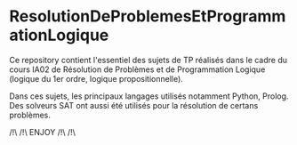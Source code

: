 
# ResolutionDeProblemesEtProgrammationLogique

Ce repository contient l'essentiel des sujets de TP réalisés dans le cadre du cours IA02 de Résolution de Problèmes et de Programmation Logique (logique du 1er ordre, logique propositionnelle).

Dans ces sujets, les principaux langages utilisés notamment Python, Prolog. 
Des solveurs SAT ont aussi été utilisés pour la résolution de certans problèmes.




/!\ /!\ ENJOY /!\ /!\
